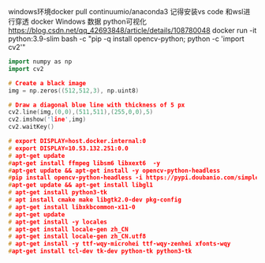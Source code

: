 windows环境docker pull continuumio/anaconda3
记得安装vs code 和wsl进行穿透
docker  Windows 数据  python可视化  https://blog.csdn.net/qq_42693848/article/details/108780048
docker run -it python:3.9-slim bash -c "pip -q install opencv-python; python -c 'import cv2'"
```cpp
import numpy as np
import cv2

# Create a black image
img = np.zeros((512,512,3), np.uint8)

# Draw a diagonal blue line with thickness of 5 px
cv2.line(img,(0,0),(511,511),(255,0,0),5)
cv2.imshow('line',img)
cv2.waitKey()   

# export DISPLAY=host.docker.internal:0
# export DISPLAY=10.53.132.251:0.0
# apt-get update
#apt-get install ffmpeg libsm6 libxext6  -y
#apt-get update && apt-get install -y opencv-python-headless
#pip install opencv-python-headless -i https://pypi.doubanio.com/simple/  --trusted-host pypi.doubanio.com
#apt-get update && apt-get install libgl1
# apt-get install python3-tk
# apt install cmake make libgtk2.0-dev pkg-config
# apt-get install libxkbcommon-x11-0
# apt-get update
# apt-get install -y locales
# apt-get install locale-gen zh_CN
# apt-get install locale-gen zh_CN.utf8
# apt-get install -y ttf-wqy-microhei ttf-wqy-zenhei xfonts-wqy
#apt-get install tcl-dev tk-dev python-tk python3-tk
```
